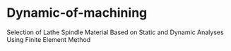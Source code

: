 # Dynamic-of-machining
Selection of Lathe Spindle Material Based on Static and  Dynamic Analyses Using Finite Element Method 
